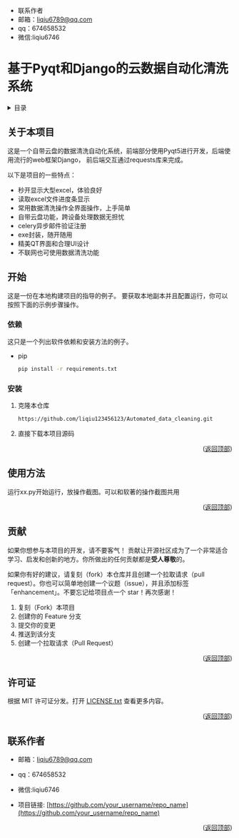 
<div id="top"></div><div id="top"></div>

* 联系作者
* 邮箱：liqiu6789@qq.com
* qq：674658532
* 微信:liqiu6746

# 基于Pyqt和Django的云数据自动化清洗系统
<!-- 目录 -->
<details>
  <summary>目录</summary>
  <ol>
    <li>
      <a href="#关于本项目">关于本项目</a></li>
    <li>
      <a href="#开始">开始</a>
      <ul>
        <li><a href="#依赖">依赖</a></li>
        <li><a href="#安装">安装</a></li>
      </ul>
    </li>
    <li><a href="#使用方法">使用方法</a></li>
    <li><a href="#贡献">贡献</a></li>
    <li><a href="#许可证">许可证</a></li>
    <li><a href="#联系作者">联系作者</a></li>
  </ol>
</details>


<!-- 关于本项目 -->
## 关于本项目


这是一个自带云盘的数据清洗自动化系统，前端部分使用Pyqt5进行开发，后端使用流行的web框架Django，
前后端交互通过requests库来完成。

以下是项目的一些特点：
* 秒开显示大型excel，体验良好
* 读取excel文件进度条显示
* 常用数据清洗操作全界面操作，上手简单
* 自带云盘功能，跨设备处理数据无担忧
* celery异步邮件验证注册
* exe封装，随开随用
* 精美QT界面和合理UI设计
* 不联网也可使用数据清洗功能





<!-- 开始 -->
## 开始

这是一份在本地构建项目的指导的例子。
要获取本地副本并且配置运行，你可以按照下面的示例步骤操作。

### 依赖

这只是一个列出软件依赖和安装方法的例子。
* pip
  ```sh
  pip install -r requirements.txt
  ```

### 安装


1. 克隆本仓库
   ```sh
   https://github.com/liqiu123456123/Automated_data_cleaning.git
   ```
2. 直接下载本项目源码

<p align="right">(<a href="#top">返回顶部</a>)</p>



<!-- 使用方法 示例 -->
## 使用方法

运行xx.py开始运行，放操作截图。可以和软著的操作截图共用


<p align="right">(<a href="#top">返回顶部</a>)</p>



<!-- 贡献 -->
## 贡献

如果你想参与本项目的开发，请不要客气！
贡献让开源社区成为了一个非常适合学习、启发和创新的地方。你所做出的任何贡献都是**受人尊敬**的。

如果你有好的建议，请复刻（fork）本仓库并且创建一个拉取请求（pull request）。你也可以简单地创建一个议题（issue），并且添加标签「enhancement」。不要忘记给项目点一个 star！再次感谢！

1. 复刻（Fork）本项目
2. 创建你的 Feature 分支
3. 提交你的变更 
4. 推送到该分支 
5. 创建一个拉取请求（Pull Request）

<p align="right">(<a href="#top">返回顶部</a>)</p>



<!-- 许可证 -->
## 许可证

根据 MIT 许可证分发。打开 [LICENSE.txt](LICENSE.txt) 查看更多内容。


<p align="right">(<a href="#top">返回顶部</a>)</p>



<!-- 联系作者 -->
## 联系作者

* 邮箱：liqiu6789@qq.com
* qq：674658532
* 微信:liqiu6746

* 项目链接: [https://github.com/your_username/repo_name](https://github.com/your_username/repo_name)

<p align="right">(<a href="#top">返回顶部</a>)</p>






